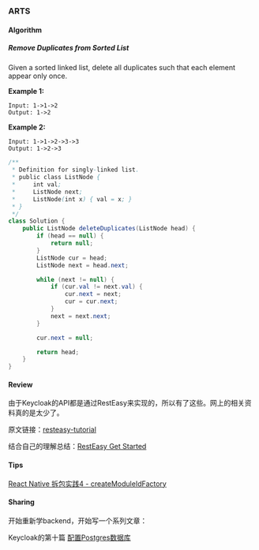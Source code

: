 ### ARTS

#### Algorithm
##### Remove Duplicates from Sorted List

Given a sorted linked list, delete all duplicates such that each element appear only once.

**Example 1:**
```
Input: 1->1->2
Output: 1->2
```
**Example 2:**
```
Input: 1->1->2->3->3
Output: 1->2->3
```

```java
/**
 * Definition for singly-linked list.
 * public class ListNode {
 *     int val;
 *     ListNode next;
 *     ListNode(int x) { val = x; }
 * }
 */
class Solution {
    public ListNode deleteDuplicates(ListNode head) {
        if (head == null) {
            return null;
        }
        ListNode cur = head;
        ListNode next = head.next;

        while (next != null) {
            if (cur.val != next.val) {
                cur.next = next;
                cur = cur.next;
            }
            next = next.next;
        }

        cur.next = null;

        return head;
    }
}
```

#### Review
由于Keycloak的API都是通过RestEasy来实现的，所以有了这些。网上的相关资料真的是太少了。

原文链接：[resteasy-tutorial](https://www.baeldung.com/resteasy-tutorial)

结合自己的理解总结：[RestEasy Get Started](https://www.jianshu.com/p/4a4ff98bef0e)

#### Tips

[React Native 拆包实践4 - createModuleIdFactory](https://www.jianshu.com/p/717f4cb7e682)

#### Sharing

开始重新学backend，开始写一个系列文章：

Keycloak的第十篇 [配置Postgres数据库](https://www.jianshu.com/p/2c3406e0a301)
